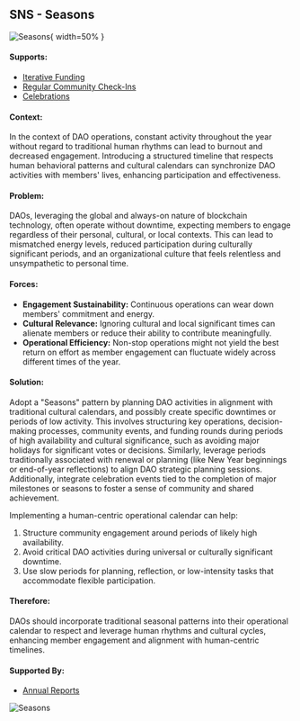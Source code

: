 ## SNS - Seasons

![Seasons](output/illustrations/Seasons.png){ width=50% }

#### Supports:

* [Iterative Funding](/patterns/iterative_funding.html)
* [Regular Community Check-Ins](/patterns/regular_community_check_ins.html)
* [Celebrations](/patterns/celebrations.html)

#### Context:
In the context of DAO operations, constant activity throughout the year without regard to traditional human rhythms can lead to burnout and decreased engagement. Introducing a structured timeline that respects human behavioral patterns and cultural calendars can synchronize DAO activities with members' lives, enhancing participation and effectiveness.

#### Problem:
DAOs, leveraging the global and always-on nature of blockchain technology, often operate without downtime, expecting members to engage regardless of their personal, cultural, or local contexts. This can lead to mismatched energy levels, reduced participation during culturally significant periods, and an organizational culture that feels relentless and unsympathetic to personal time.

#### Forces:

- **Engagement Sustainability:** Continuous operations can wear down members' commitment and energy.
- **Cultural Relevance:** Ignoring cultural and local significant times can alienate members or reduce their ability to contribute meaningfully.
- **Operational Efficiency:** Non-stop operations might not yield the best return on effort as member engagement can fluctuate widely across different times of the year.

#### Solution:
Adopt a "Seasons" pattern by planning DAO activities in alignment with traditional cultural calendars, and possibly create specific downtimes or periods of low activity. This involves structuring key operations, decision-making processes, community events, and funding rounds during periods of high availability and cultural significance, such as avoiding major holidays for significant votes or decisions. Similarly, leverage periods traditionally associated with renewal or planning (like New Year beginnings or end-of-year reflections) to align DAO strategic planning sessions. Additionally, integrate celebration events tied to the completion of major milestones or seasons to foster a sense of community and shared achievement.

Implementing a human-centric operational calendar can help:

1. Structure community engagement around periods of likely high availability.
2. Avoid critical DAO activities during universal or culturally significant downtime.
3. Use slow periods for planning, reflection, or low-intensity tasks that accommodate flexible participation.

#### Therefore:
DAOs should incorporate traditional seasonal patterns into their operational calendar to respect and leverage human rhythms and cultural cycles, enhancing member engagement and alignment with human-centric timelines.

#### Supported By:

* [Annual Reports](/patterns/annual_reports.html)

![Seasons](output/Seasons_specific_graph.png)